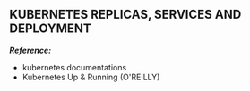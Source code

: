 ## KUBERNETES REPLICAS, SERVICES AND DEPLOYMENT

**_Reference:_**

- kubernetes documentations
- Kubernetes Up & Running (O'REILLY)
